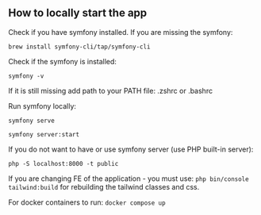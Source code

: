 ## How to locally start the app
Check if you have symfony installed.
If you are missing the symfony:

``brew install symfony-cli/tap/symfony-cli``

Check if the symfony is installed:

``symfony -v``

If it is still missing add path to your PATH file: .zshrc or .bashrc

Run symfony locally:

``symfony serve``

``symfony server:start``

If you do not want to have or use symfony server (use PHP built-in server):

``php -S localhost:8000 -t public``

If you are changing FE of the application - you must use:
``php bin/console tailwind:build``
for rebuilding the tailwind classes and css.

For docker containers to run:
``docker compose up``